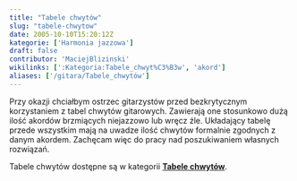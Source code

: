 ```yaml
---
title: "Tabele chwytów"
slug: "tabele-chwytow"
date: 2005-10-10T15:20:12Z
kategorie: ['Harmonia jazzowa']
draft: false
contributor: 'MaciejBlizinski'
wikilinks: [':Kategoria:Tabele_chwyt%C3%B3w', 'akord']
aliases: ['/gitara/Tabele_chwytów']
---
```

Przy okazji chciałbym ostrzec gitarzystów przed bezkrytycznym
korzystaniem z tabel chwytów gitarowych. Zawierają one stosunkowo dużą
ilość akordów brzmiących niejazzowo lub wręcz źle. Układający tabelę
przede wszystkim mają na uwadze ilość chwytów formalnie zgodnych z danym
akordem<!-- link nie odnosił się do niczego: 'Tabele chwytów' ('content/Tabele_chwytów.md') links to 'akord' ('content/akord.md') and that does not exist -->. Zachęcam więc do pracy nad poszukiwaniem
własnych rozwiązań.

Tabele chwytów dostępne są w kategorii **[Tabele
chwytów](/kategorie/tabele-chwytow "Kategoria Tabele chwytów")**.

